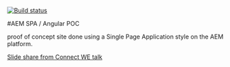 [![Build status](https://badge.buildkite.com/51a830d108416f285f1c1575cd7260f8f1aa14573f9f3f9ece.svg)](https://buildkite.com/zmsc/aem-spa-example)

#AEM SPA / Angular POC
 
proof of concept site done using a Single Page Application style on the AEM platform.


[Slide share from Connect WE talk](http://www.slideshare.net/AdobeMarketingCloud/build-single-page-applications-using-angularjs-on-aem-51639249?utm_source=slideshow&utm_medium=ssemail&utm_campaign=post_upload_view_cta)
